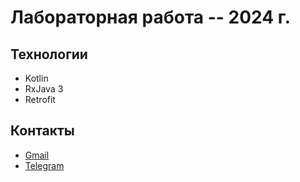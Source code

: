 # Лабораторная работа -- 2024 г.

## Технологии
- Kotlin
- RxJava 3
- Retrofit

## Контакты
- [Gmail](mailto:mikhailkozitskii@gmail.com)
- [Telegram](https://t.me/kekouke)

